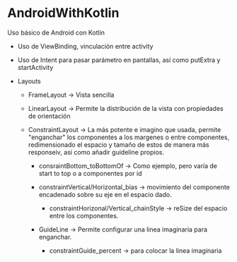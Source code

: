 # AndroidWithKotlin



Uso básico de Android con Kotlin



* Uso de ViewBinding, vinculación entre activity

* Uso de Intent para pasar parámetro en pantallas, así como putExtra y startActivity

* Layouts

	* FrameLayout -> Vista sencilla

	* LinearLayout -> Permite la distribución de la vista con propiedades de orientación

	* ConstraintLayout -> La más potente e imagino que usada, permite "enganchar" los componentes a los margenes o entre componentes, redimensionado el espacio y tamaño de estos de manera más responseiv, así como añadir guideline propios.

		* consraintBottom_toBottomOf -> Como ejemplo, pero varía de start to top o a componentes por id

		* constraintVertical/Horizontal_bias -> movimiento del componente encadenado sobre su eje en el espacio dado.

			* constraintHorizonal/Vertical_chainStyle -> reSize del espacio entre los componentes.

		* GuideLine -> Permite configurar una linea imaginaria para enganchar.

			* constraintGuide_percent -> para colocar la linea imaginaria